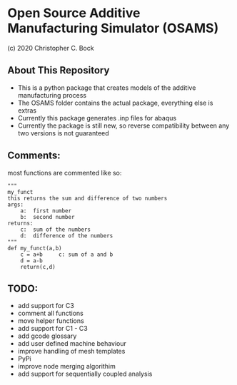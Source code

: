 # Open Source Additive Manufacturing Simulator (OSAMS)

(c) 2020 Christopher C. Bock


## About This Repository
- This is a python package that creates models of the additive manufacturing process
- The OSAMS folder contains the actual package, everything else is extras
- Currently this package generates .inp files for abaqus
- Currently the package is still new, so reverse compatibility between any two versions is not guaranteed

## Comments:
most functions are commented like so:

```
"""
my_funct
this returns the sum and difference of two numbers
args:
	a:	first number
	b:	second number
returns:
	c:	sum of the numbers
	d:	difference of the numbers
"""
def my_funct(a,b)
	c = a+b		c: sum of a and b
	d = a-b
	return(c,d)
```
## TODO:
- add support for C3
- comment all functions
- move helper functions
- add support for C1 - C3
- add gcode glossary
- add user defined machine behaviour
- improve handling of mesh templates
- PyPi
- improve node merging algorithim
- add support for sequentially coupled analysis
